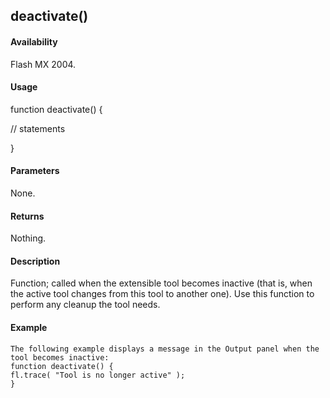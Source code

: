 ## deactivate()

#### Availability

Flash MX 2004.

#### Usage

function deactivate() {
>
// statements
>
}

#### Parameters

None.

#### Returns

Nothing.

#### Description

Function; called when the extensible tool becomes inactive (that is, when the active tool changes from this tool to another one). Use this function to perform any cleanup the tool needs.

#### Example

```
The following example displays a message in the Output panel when the tool becomes inactive:
function deactivate() {
fl.trace( "Tool is no longer active" );
}

```